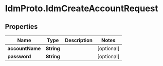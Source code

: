 # IdmProto.IdmCreateAccountRequest

## Properties

Name | Type | Description | Notes
------------ | ------------- | ------------- | -------------
**accountName** | **String** |  | [optional] 
**password** | **String** |  | [optional] 


